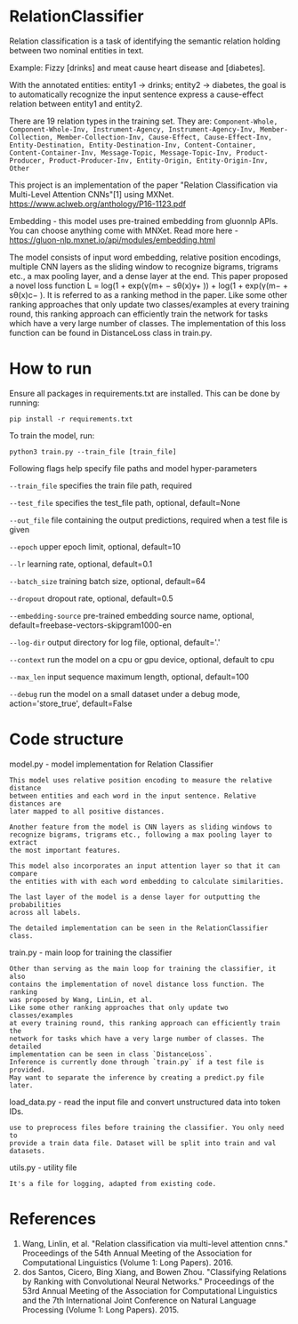 # RelationClassifier
Relation classification is a task of identifying the semantic relation holding between two nominal entities in text.

Example: Fizzy [drinks] and meat cause heart disease and [diabetes].

With the annotated entities: entity1 -> drinks; entity2 -> diabetes, the goal is to automatically recognize the input sentence express a cause-effect relation between entity1 and entity2.

There are 19 relation types in the training set. They are:
`Component-Whole, Component-Whole-Inv, Instrument-Agency, Instrument-Agency-Inv, Member-Collection, Member-Collection-Inv, Cause-Effect, Cause-Effect-Inv, Entity-Destination, Entity-Destination-Inv, Content-Container, Content-Container-Inv, Message-Topic, Message-Topic-Inv, Product-Producer, Product-Producer-Inv, Entity-Origin, Entity-Origin-Inv, Other`

This project is an implementation of the paper "Relation Classification via Multi-Level Attention CNNs"[1] using MXNet.
https://www.aclweb.org/anthology/P16-1123.pdf

Embedding - this model uses pre-trained embedding from gluonnlp APIs. You can choose anything come with MNXet.
Read more here - https://gluon-nlp.mxnet.io/api/modules/embedding.html

The model consists of input word embedding, relative position encodings, multiple CNN layers as the sliding window to recognize bigrams, trigrams etc., a max pooling layer, and  a dense layer at the end.
This paper proposed a novel loss function  L = log(1 + exp(γ(m+ − sθ(x)y+ )) + log(1 + exp(γ(m− + sθ(x)c− ). It is referred to as a ranking method in the paper. Like some other ranking approaches that only update two classes/examples at every training round, this ranking approach can efficiently train the network for tasks which have a very large number of classes. The implementation of this loss function can be found in DistanceLoss class in train.py.

# How to run
Ensure all packages in requirements.txt are installed. This can be done by running:
```
pip install -r requirements.txt
```
To train the model, run:
```
python3 train.py --train_file [train_file]
```

Following flags help specify file paths and model hyper-parameters

`--train_file` specifies the train file path, required

`--test_file` specifies the test_file path, optional, default=None

`--out_file` file containing the output predictions, required when a test file is given

`--epoch` upper epoch limit, optional, default=10

`--lr` learning rate, optional, default=0.1

`--batch_size` training batch size, optional, default=64

`--dropout` dropout rate, optional, default=0.5

`--embedding-source` pre-trained embedding source name, optional, default=freebase-vectors-skipgram1000-en

`--log-dir` output directory for log file, optional, default='.'

`--context` run the model on a cpu or gpu device, optional, default to cpu

`--max_len` input sequence maximum length, optional, default=100

`--debug` run the model on a small dataset under a debug mode, action='store_true', default=False

# Code structure
model.py - model implementation for Relation Classifier

    This model uses relative position encoding to measure the relative distance
    between entities and each word in the input sentence. Relative distances are
    later mapped to all positive distances.

    Another feature from the model is CNN layers as sliding windows to
    recognize bigrams, trigrams etc., following a max pooling layer to extract
    the most important features.

    This model also incorporates an input attention layer so that it can compare
    the entities with with each word embedding to calculate similarities.

    The last layer of the model is a dense layer for outputting the probabilities
    across all labels.

    The detailed implementation can be seen in the RelationClassifier class.

train.py - main loop for training the classifier

    Other than serving as the main loop for training the classifier, it also
    contains the implementation of novel distance loss function. The ranking
    was proposed by Wang, LinLin, et al.  
    Like some other ranking approaches that only update two classes/examples
    at every training round, this ranking approach can efficiently train the
    network for tasks which have a very large number of classes. The detailed
    implementation can be seen in class `DistanceLoss`.
    Inference is currently done through `train.py` if a test file is provided.
    May want to separate the inference by creating a predict.py file later.

load_data.py - read the input file and convert unstructured data into token IDs.

    use to preprocess files before training the classifier. You only need to
    provide a train data file. Dataset will be split into train and val datasets.

utils.py - utility file

    It's a file for logging, adapted from existing code.

# References
1. Wang, Linlin, et al. "Relation classification via multi-level attention cnns." Proceedings of the 54th Annual Meeting of the Association for Computational Linguistics (Volume 1: Long Papers). 2016.
2. dos Santos, Cicero, Bing Xiang, and Bowen Zhou. "Classifying Relations by Ranking with Convolutional Neural Networks." Proceedings of the 53rd Annual Meeting of the Association for Computational Linguistics and the 7th International Joint Conference on Natural Language Processing (Volume 1: Long Papers). 2015.